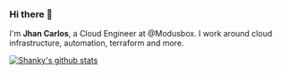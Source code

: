 ### Hi there 👋

I'm **Jhan Carlos**, a Cloud Engineer at @Modusbox. I work around cloud infrastructure, automation, terraform and more. 

[![Shanky's github stats](https://github-readme-stats.vercel.app/api?username=ShankyJS)](https://github.com/anuraghazra/github-readme-stats)
